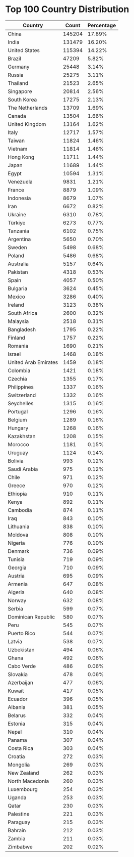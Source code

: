 # Top 100 Country Distribution
| Country | Count | Percentage |
|----|----|----|
| China | 145204 | 17.89% |
| India | 131479 | 16.20% |
| United States | 115394 | 14.22% |
| Brazil | 47209 | 5.82% |
| Germany | 25448 | 3.14% |
| Russia | 25275 | 3.11% |
| Thailand | 21523 | 2.65% |
| Singapore | 20814 | 2.56% |
| South Korea | 17275 | 2.13% |
| The Netherlands | 13709 | 1.69% |
| Canada | 13504 | 1.66% |
| United Kingdom | 13164 | 1.62% |
| Italy | 12717 | 1.57% |
| Taiwan | 11824 | 1.46% |
| Vietnam | 11814 | 1.46% |
| Hong Kong | 11711 | 1.44% |
| Japan | 11689 | 1.44% |
| Egypt | 10594 | 1.31% |
| Venezuela | 9831 | 1.21% |
| France | 8879 | 1.09% |
| Indonesia | 8679 | 1.07% |
| Iran | 6672 | 0.82% |
| Ukraine | 6310 | 0.78% |
| Türkiye | 6273 | 0.77% |
| Tanzania | 6102 | 0.75% |
| Argentina | 5650 | 0.70% |
| Sweden | 5498 | 0.68% |
| Poland | 5486 | 0.68% |
| Australia | 5157 | 0.64% |
| Pakistan | 4318 | 0.53% |
| Spain | 4057 | 0.50% |
| Bulgaria | 3624 | 0.45% |
| Mexico | 3286 | 0.40% |
| Ireland | 3123 | 0.38% |
| South Africa | 2600 | 0.32% |
| Malaysia | 2518 | 0.31% |
| Bangladesh | 1795 | 0.22% |
| Finland | 1757 | 0.22% |
| Romania | 1690 | 0.21% |
| Israel | 1468 | 0.18% |
| United Arab Emirates | 1459 | 0.18% |
| Colombia | 1421 | 0.18% |
| Czechia | 1355 | 0.17% |
| Philippines | 1337 | 0.16% |
| Switzerland | 1332 | 0.16% |
| Seychelles | 1315 | 0.16% |
| Portugal | 1296 | 0.16% |
| Belgium | 1289 | 0.16% |
| Hungary | 1268 | 0.16% |
| Kazakhstan | 1208 | 0.15% |
| Morocco | 1181 | 0.15% |
| Uruguay | 1124 | 0.14% |
| Bolivia | 993 | 0.12% |
| Saudi Arabia | 975 | 0.12% |
| Chile | 971 | 0.12% |
| Greece | 970 | 0.12% |
| Ethiopia | 910 | 0.11% |
| Kenya | 892 | 0.11% |
| Cambodia | 874 | 0.11% |
| Iraq | 843 | 0.10% |
| Lithuania | 838 | 0.10% |
| Moldova | 808 | 0.10% |
| Nigeria | 776 | 0.10% |
| Denmark | 736 | 0.09% |
| Tunisia | 719 | 0.09% |
| Georgia | 710 | 0.09% |
| Austria | 695 | 0.09% |
| Armenia | 647 | 0.08% |
| Algeria | 640 | 0.08% |
| Norway | 632 | 0.08% |
| Serbia | 599 | 0.07% |
| Dominican Republic | 580 | 0.07% |
| Peru | 545 | 0.07% |
| Puerto Rico | 544 | 0.07% |
| Latvia | 538 | 0.07% |
| Uzbekistan | 494 | 0.06% |
| Ghana | 492 | 0.06% |
| Cabo Verde | 486 | 0.06% |
| Slovakia | 478 | 0.06% |
| Azerbaijan | 477 | 0.06% |
| Kuwait | 417 | 0.05% |
| Ecuador | 396 | 0.05% |
| Albania | 381 | 0.05% |
| Belarus | 332 | 0.04% |
| Estonia | 315 | 0.04% |
| Nepal | 310 | 0.04% |
| Panama | 307 | 0.04% |
| Costa Rica | 303 | 0.04% |
| Croatia | 272 | 0.03% |
| Mongolia | 269 | 0.03% |
| New Zealand | 262 | 0.03% |
| North Macedonia | 260 | 0.03% |
| Luxembourg | 254 | 0.03% |
| Uganda | 253 | 0.03% |
| Qatar | 230 | 0.03% |
| Palestine | 221 | 0.03% |
| Paraguay | 215 | 0.03% |
| Bahrain | 212 | 0.03% |
| Zambia | 211 | 0.03% |
| Zimbabwe | 202 | 0.02% |
